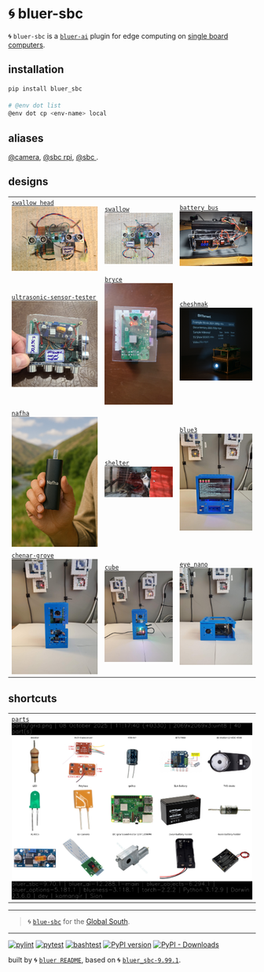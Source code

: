 # 🌀 bluer-sbc

🌀 `bluer-sbc` is a [`bluer-ai`](https://github.com/kamangir/bluer-ai) plugin for edge computing on [single board computers](https://github.com/kamangir/blue-bracket). 

## installation

```bash
pip install bluer_sbc

# @env dot list
@env dot cp <env-name> local
```

## aliases

[@camera](./bluer_sbc/docs/aliases/camera.md), 
[@sbc rpi](./bluer_sbc/docs/aliases/sbc.md), 
[@sbc <hardware>](./bluer_sbc/docs/aliases/hardware.md).

## designs

|   |   |   |
| --- | --- | --- |
| [`swallow head`](./bluer_sbc/docs/swallow-head.md) [![image](https://github.com/kamangir/assets2/blob/main/swallow/design/head-v1/01.jpg?raw=true)](./bluer_sbc/docs/swallow-head.md)  | [`swallow`](./bluer_sbc/docs/swallow.md) [![image](https://github.com/kamangir/assets2/blob/main/swallow/design/v5/01.jpg?raw=true)](./bluer_sbc/docs/swallow.md)  | [`battery bus`](./bluer_sbc/docs/battery-bus.md) [![image](https://github.com/kamangir/assets2/raw/main/battery-bus/20251007_221902.jpg)](./bluer_sbc/docs/battery-bus.md)  |
| [`ultrasonic-sensor-tester`](./bluer_sbc/docs/ultrasonic-sensor-tester.md) [![image](https://github.com/kamangir/assets2/blob/main/ultrasonic-sensor-tester/00.jpg?raw=true)](./bluer_sbc/docs/ultrasonic-sensor-tester.md)  | [`bryce`](./bluer_sbc/docs/bryce.md) [![image](https://github.com/kamangir/assets2/blob/main/bryce/08.jpg?raw=true)](./bluer_sbc/docs/bryce.md)  | [`cheshmak`](./bluer_sbc/docs/cheshmak.md) [![image](https://github.com/kamangir/assets2/blob/main/cheshmak/01.png?raw=true)](./bluer_sbc/docs/cheshmak.md)  |
| [`nafha`](./bluer_sbc/docs/nafha.md) [![image](https://github.com/kamangir/assets2/blob/main/nafha/01.png?raw=true)](./bluer_sbc/docs/nafha.md)  | [`shelter`](./bluer_sbc/docs/shelter.md) [![image](https://github.com/kamangir/assets2/raw/main/shelter/20251006_181554.jpg)](./bluer_sbc/docs/shelter.md)  | [`blue3`](https://github.com/kamangir/blue-bracket/blob/main/designs/blue3.md) [![image](https://github.com/kamangir/blue-bracket/raw/main/images/blue3-1.jpg)](https://github.com/kamangir/blue-bracket/blob/main/designs/blue3.md)  |
| [`chenar-grove`](https://github.com/kamangir/blue-bracket/blob/main/designs/chenar-grove.md) [![image](https://github.com/kamangir/blue-bracket/raw/main/images/chenar-grove-1.jpg)](https://github.com/kamangir/blue-bracket/blob/main/designs/chenar-grove.md)  | [`cube`](https://github.com/kamangir/blue-bracket/blob/main/designs/cube.md) [![image](https://github.com/kamangir/blue-bracket/raw/main/images/cube-1.jpg)](https://github.com/kamangir/blue-bracket/blob/main/designs/cube.md)  | [`eye_nano`](https://github.com/kamangir/blue-bracket/blob/main/designs/eye_nano.md) [![image](https://github.com/kamangir/blue-bracket/raw/main/images/eye_nano-1.jpg)](https://github.com/kamangir/blue-bracket/blob/main/designs/eye_nano.md)  |

## shortcuts

|   |
| --- |
| [`parts`](./bluer_sbc/docs/parts) [![image](https://github.com/kamangir/assets2/raw/main/bluer-sbc/parts/grid.png)](./bluer_sbc/docs/parts)  |

---

> 🌀 [`blue-sbc`](https://github.com/kamangir/blue-sbc) for the [Global South](https://github.com/kamangir/bluer-south).

---


[![pylint](https://github.com/kamangir/bluer-sbc/actions/workflows/pylint.yml/badge.svg)](https://github.com/kamangir/bluer-sbc/actions/workflows/pylint.yml) [![pytest](https://github.com/kamangir/bluer-sbc/actions/workflows/pytest.yml/badge.svg)](https://github.com/kamangir/bluer-sbc/actions/workflows/pytest.yml) [![bashtest](https://github.com/kamangir/bluer-sbc/actions/workflows/bashtest.yml/badge.svg)](https://github.com/kamangir/bluer-sbc/actions/workflows/bashtest.yml) [![PyPI version](https://img.shields.io/pypi/v/bluer-sbc.svg)](https://pypi.org/project/bluer-sbc/) [![PyPI - Downloads](https://img.shields.io/pypi/dd/bluer-sbc)](https://pypistats.org/packages/bluer-sbc)

built by 🌀 [`bluer README`](https://github.com/kamangir/bluer-objects/tree/main/bluer_objects/README), based on 🌀 [`bluer_sbc-9.99.1`](https://github.com/kamangir/bluer-sbc).

